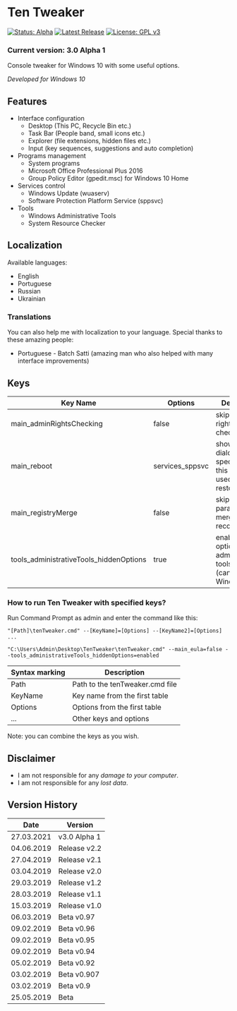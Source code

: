 # Ten Tweaker

[![Status: Alpha](https://img.shields.io/badge/Status-Alpha-red.svg?style=for-the-badge)](#)
[![Latest Release](https://img.shields.io/badge/Latest-Release-blue.svg?style=for-the-badge)](https://github.com/MikronT/TenTweaker/releases/latest)
[![License: GPL v3](https://img.shields.io/badge/License-GPL%20v3-black.svg?style=for-the-badge)](https://www.gnu.org/licenses/gpl-3.0)

<!--
[![Status: Pre-Alpha](https://img.shields.io/badge/Status-Pre--Alpha-black.svg?style=for-the-badge)](#)
[![Status: Alpha](https://img.shields.io/badge/Status-Alpha-red.svg?style=for-the-badge)](#)
[![Status: Beta](https://img.shields.io/badge/Status-Beta-orange.svg?style=for-the-badge)](#)
[![Status: Pre-Release](https://img.shields.io/badge/Status-Pre--Release-yellow.svg?style=for-the-badge)](#)
-->

### Current version: 3.0 Alpha 1

Console tweaker for Windows 10 with some useful options.

*Developed for Windows 10*



## Features
- Interface configuration
  - Desktop (This PC, Recycle Bin etc.)
  - Task Bar (People band, small icons etc.)
  - Explorer (file extensions, hidden files etc.)
  - Input (key sequences, suggestions and auto completion)
- Programs management
  - System programs
  - Microsoft Office Professional Plus 2016
  - Group Policy Editor (gpedit.msc) for Windows 10 Home
- Services control
  - Windows Update (wuaserv)
  - Software Protection Platform Service (sppsvc)
- Tools
  - Windows Administrative Tools
  - System Resource Checker



## Localization
Available languages:
- English
- Portuguese
- Russian
- Ukrainian

### Translations
You can also help me with localization to your language.
Special thanks to these amazing people:
- Portuguese - Batch Satti (amazing man who also helped with many interface improvements)



## Keys
| Key Name                                | Options         | Description                                                                  |
|-----------------------------------------|-----------------|------------------------------------------------------------------------------|
| main_adminRightsChecking                | false           | skips admin rights checking                                                  |
| main_reboot                             | services_sppsvc | shows reboot dialog, but specifically this option used for restore sppsvc    |
| main_registryMerge                      | false           | skips registry parameters merge (not recommended)                            |
| tools_administrativeTools_hiddenOptions | true            | enables hidden options for administrative tools menu (can kill your Windows) |

### How to run Ten Tweaker with specified keys?
Run Command Prompt as admin and enter the command like this:

```
"[Path]\tenTweaker.cmd" --[KeyName]=[Options] --[KeyName2]=[Options] ...

"C:\Users\Admin\Desktop\TenTweaker\tenTweaker.cmd" --main_eula=false --tools_administrativeTools_hiddenOptions=enabled
```

| Syntax marking | Description                     |
|----------------|---------------------------------|
| Path           | Path to the tenTweaker.cmd file |
| KeyName        | Key name from the first table   |
| Options        | Options from the first table    |
| ...            | Other keys and options          |

Note: you can combine the keys as you wish.



## Disclaimer
- I am not responsible for any *damage to your computer*.
- I am not responsible for any *lost data*.



## Version History
| Date       | Version      |
|------------|--------------|
| 27.03.2021 | v3.0 Alpha 1 |
| 04.06.2019 | Release v2.2 |
| 27.04.2019 | Release v2.1 |
| 03.04.2019 | Release v2.0 |
| 29.03.2019 | Release v1.2 |
| 28.03.2019 | Release v1.1 |
| 15.03.2019 | Release v1.0 |
| 06.03.2019 | Beta v0.97   |
| 09.02.2019 | Beta v0.96   |
| 09.02.2019 | Beta v0.95   |
| 09.02.2019 | Beta v0.94   |
| 05.02.2019 | Beta v0.92   |
| 03.02.2019 | Beta v0.907  |
| 03.02.2019 | Beta v0.9    |
| 25.05.2019 | Beta         |